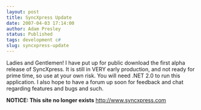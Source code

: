 ```yaml
---
layout: post
title: SyncXpress Update
date: 2007-04-03 17:14:00
author: Adam Presley
status: Published
tags: development c#
slug: syncxpress-update
---
```


Ladies and Gentlemen! I have put up for public download the first alpha
release of SyncXpress. It is still in VERY early production, and not
ready for prime time, so use at your own risk. You will need .NET 2.0 to
run this application. I also hope to have a forum up soon for feedback
and chat regarding features and bugs and such.

**NOTICE: This site no longer exists**
<http://www.syncxpress.com>
